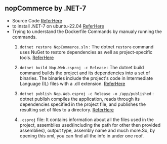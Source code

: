 nopCommerce by .NET-7
---------------------
* Source Code [ReferHere](https://github.com/nopSolutions/nopCommerce.git)
* to install .NET-7 on ubuntu-22.04 [ReferHere](https://learn.microsoft.com/en-us/dotnet/core/install/linux-ubuntu#2204-microsoft-package-feed)
* Trying to understand the Dockerfile Commands by manualy running the commands.
  1. `dotnet restore NopCommerce.sln` : The dotnet `restore` command uses NuGet to restore dependencies as well as project-specific tools.
  [ReferHere](https://learn.microsoft.com/en-us/dotnet/core/tools/dotnet-restore)
  
  2. `dotnet build Nop.Web.csproj -c Release` : The dotnet build command builds the project and its dependencies into a set of binaries. The binaries include the project's code in Intermediate Language (IL) files with a .dll extension.
  [ReferHere](https://learn.microsoft.com/en-us/dotnet/core/tools/dotnet-build)

  3. `dotnet publish Nop.Web.csproj -c Release -o /app/published` : dotnet publish compiles the application, reads through its dependencies specified in the project file, and publishes the resulting set of files to a directory.
  [ReferHere](https://learn.microsoft.com/en-us/dotnet/core/tools/dotnet-publish#description)

  4. `.csproj` file: It contains information about all the files used in the project, assemblies used(including the path for other then provided assemblies), output type, assembly name and much more.So, by opening this xml, you can find all the info in under one roof.